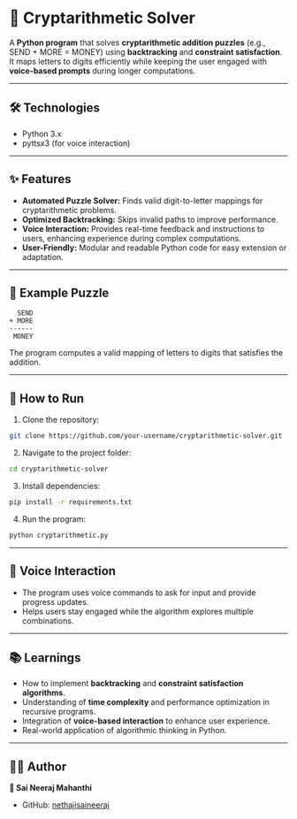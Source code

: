 # 🔐 Cryptarithmetic Solver

A **Python program** that solves **cryptarithmetic addition puzzles** (e.g., SEND + MORE = MONEY) using **backtracking** and **constraint satisfaction**. It maps letters to digits efficiently while keeping the user engaged with **voice-based prompts** during longer computations.  

---

## 🛠️ Technologies
- Python 3.x  
- pyttsx3 (for voice interaction)  

---

## ✨ Features
- **Automated Puzzle Solver:** Finds valid digit-to-letter mappings for cryptarithmetic problems.  
- **Optimized Backtracking:** Skips invalid paths to improve performance.  
- **Voice Interaction:** Provides real-time feedback and instructions to users, enhancing experience during complex computations.  
- **User-Friendly:** Modular and readable Python code for easy extension or adaptation.  

---

## 📌 Example Puzzle
```
  SEND
+ MORE
------
 MONEY
```
The program computes a valid mapping of letters to digits that satisfies the addition.  

---

## 🚀 How to Run
1. Clone the repository:
```bash
git clone https://github.com/your-username/cryptarithmetic-solver.git
```

2. Navigate to the project folder:
```bash
cd cryptarithmetic-solver
```

3. Install dependencies:
```bash
pip install -r requirements.txt
```

4. Run the program:
```bash
python cryptarithmetic.py
```

---

## 🎤 Voice Interaction
- The program uses voice commands to ask for input and provide progress updates.  
- Helps users stay engaged while the algorithm explores multiple combinations.  

---

## 📚 Learnings
- How to implement **backtracking** and **constraint satisfaction algorithms**.  
- Understanding of **time complexity** and performance optimization in recursive programs.  
- Integration of **voice-based interaction** to enhance user experience.  
- Real-world application of algorithmic thinking in Python.  

---

## 🧑‍💻 Author
**👤 Sai Neeraj Mahanthi**  
- GitHub: [nethajisaineeraj](https://github.com/nethajisaineeraj)
